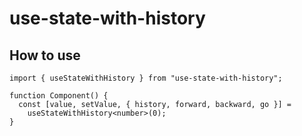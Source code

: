 # use-state-with-history

## How to use

```tsx
import { useStateWithHistory } from "use-state-with-history";

function Component() {
  const [value, setValue, { history, forward, backward, go }] =
    useStateWithHistory<number>(0);
}
```
